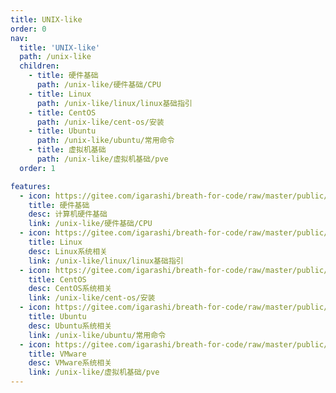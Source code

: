 ```yaml
---
title: UNIX-like
order: 0
nav:
  title: 'UNIX-like'
  path: /unix-like
  children:
    - title: 硬件基础
      path: /unix-like/硬件基础/CPU
    - title: Linux
      path: /unix-like/linux/linux基础指引
    - title: CentOS
      path: /unix-like/cent-os/安装
    - title: Ubuntu
      path: /unix-like/ubuntu/常用命令
    - title: 虚拟机基础
      path: /unix-like/虚拟机基础/pve
  order: 1

features:
  - icon: https://gitee.com/igarashi/breath-for-code/raw/master/public/img/linux.png
    title: 硬件基础
    desc: 计算机硬件基础
    link: /unix-like/硬件基础/CPU
  - icon: https://gitee.com/igarashi/breath-for-code/raw/master/public/img/linux.png
    title: Linux
    desc: Linux系统相关
    link: /unix-like/linux/linux基础指引
  - icon: https://gitee.com/igarashi/breath-for-code/raw/master/public/img/centos.png
    title: CentOS
    desc: CentOS系统相关
    link: /unix-like/cent-os/安装
  - icon: https://gitee.com/igarashi/breath-for-code/raw/master/public/img/ubuntu.png
    title: Ubuntu
    desc: Ubuntu系统相关
    link: /unix-like/ubuntu/常用命令
  - icon: https://gitee.com/igarashi/breath-for-code/raw/master/public/img/windows.png
    title: VMware
    desc: VMware系统相关
    link: /unix-like/虚拟机基础/pve
---
```

